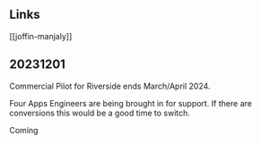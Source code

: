 

## Links

[[joffin-manjaly]] 

## 20231201

Commercial Pilot for Riverside ends March/April 2024. 

Four Apps Engineers are being brought in for support. If there are conversions this would be a good time to switch. 

Coming 